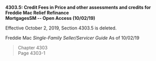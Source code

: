 **4303.5: Credit Fees in Price and other assessments and credits for
Freddie Mac Relief Refinance**\
**MortgagesSM -- Open Access (10/02/19)**

Effective October 2, 2019, Section 4303.5 is deleted.

Freddie Mac *Single-Family Seller/Servicer Guide* As of 10/02/19

> Chapter 4303\
> Page 4303-1